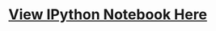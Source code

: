 # [View IPython Notebook Here](https://github.com/wllmtrng/udacity_data_analyst_nanodegree/blob/master/P2%20Statistical%20Significance/P2_Analyzing_the_NYC_Subway_Dataset.ipynb)
